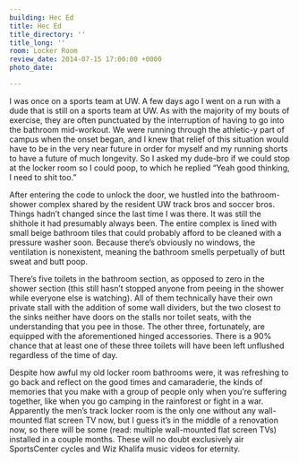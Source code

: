 ```yaml
---
building: Hec Ed
title: Hec Ed
title_directory: ''
title_long: ''
room: Locker Room
review_date: 2014-07-15 17:00:00 +0000
photo_date: 

---
```

I was once on a sports team at UW. A few days ago I went on a run with a dude that is still on a sports team at UW. As with the majority of my bouts of exercise, they are often punctuated by the interruption of having to go into the bathroom mid-workout. We were running through the athletic-y part of campus when the onset began, and I knew that relief of this situation would have to be in the very near future in order for myself and my running shorts to have a future of much longevity. So I asked my dude-bro if we could stop at the locker room so I could poop, to which he replied “Yeah good thinking, I need to shit too.”

After entering the code to unlock the door, we hustled into the bathroom-shower complex shared by the resident UW track bros and soccer bros. Things hadn’t changed since the last time I was there. It was still the shithole it had presumably always been. The entire complex is lined with small beige bathroom tiles that could probably afford to be cleaned with a pressure washer soon. Because there’s obviously no windows, the ventilation is nonexistent, meaning the bathroom smells perpetually of butt sweat and butt poop.

There’s five toilets in the bathroom section, as opposed to zero in the shower section (this still hasn’t stopped anyone from peeing in the shower while everyone else is watching). All of them technically have their own private stall with the addition of some wall dividers, but the two closest to the sinks neither have doors on the stalls nor toilet seats, with the understanding that you pee in those. The other three, fortunately, are equipped with the aforementioned hinged accessories. There is a 90% chance that at least one of these three toilets will have been left unflushed regardless of the time of day.

Despite how awful my old locker room bathrooms were, it was refreshing to go back and reflect on the good times and camaraderie, the kinds of memories that you make with a group of people only when you’re suffering together, like when you go camping in the rainforest or fight in a war. Apparently the men’s track locker room is the only one without any wall-mounted flat screen TV now, but I guess it’s in the middle of a renovation now, so there will be some (read: multiple wall-mounted flat screen TVs) installed in a couple months. These will no doubt exclusively air SportsCenter cycles and Wiz Khalifa music videos for eternity.